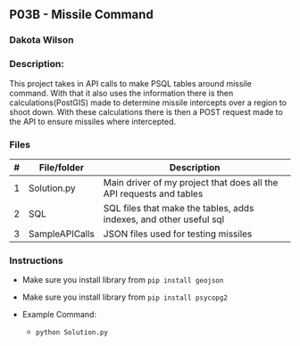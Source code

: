 ## P03B - Missile Command
### Dakota Wilson
### Description:

This project takes in API calls to make PSQL tables around missile command. With that it also uses the information there is then calculations(PostGIS) made to determine missile intercepts over a region to shoot down. With these calculations there is then a POST request made to the API to ensure missiles where intercepted.

### Files

|   #   | File/folder              | Description                                                         |
| :---: | ------------------------ | ------------------------------------------------------------------- |
|   1   | Solution.py              | Main driver of my project that does all the API requests and tables |
|   2   | SQL                      | SQL files that make the tables, adds indexes, and other useful sql  |
|   3   | SampleAPICalls           | JSON files used for testing missiles                                |


### Instructions

- Make sure you install library from `pip install geojson`
- Make sure you install library from `pip install psycopg2`

- Example Command:
    - `python Solution.py`